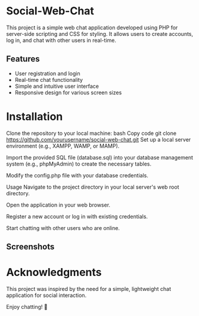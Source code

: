 # Social-Web-Chat
This project is a simple web chat application developed using PHP for server-side scripting and CSS for styling. It allows users to create accounts, log in, and chat with other users in real-time.

## Features
* User registration and login
* Real-time chat functionality
* Simple and intuitive user interface
* Responsive design for various screen sizes
#  Installation
Clone the repository to your local machine:
bash
Copy code
git clone https://github.com/yourusername/social-web-chat.git
Set up a local server environment (e.g., XAMPP, WAMP, or MAMP).

Import the provided SQL file (database.sql) into your database management system (e.g., phpMyAdmin) to create the necessary tables.

Modify the config.php file with your database credentials.

Usage
Navigate to the project directory in your local server's web root directory.

Open the application in your web browser.

Register a new account or log in with existing credentials.

Start chatting with other users who are online.

 ## Screenshots



# Acknowledgments
This project was inspired by the need for a simple, lightweight chat application for social interaction.

Enjoy chatting! 🎉






